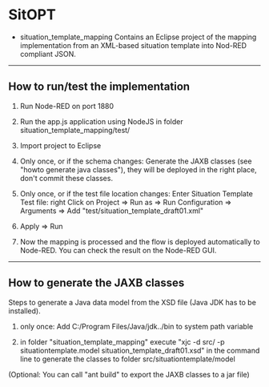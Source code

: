 SitOPT
======

- situation_template_mapping
	Contains an Eclipse project of the mapping implementation from an XML-based situation template into Nod-RED compliant JSON.
	
----------------------------------
How to run/test the implementation
----------------------------------

1) Run Node-RED on port 1880

2) Run the app.js application using NodeJS in folder situation_template_mapping/test/

3) Import project to Eclipse

4) Only once, or if the schema changes: Generate the JAXB classes (see "howto generate java classes"), they will be deployed in the right place, don't commit these classes.

5) Only once, or if the test file location changes: Enter Situation Template Test file: right Click on Project => Run as => Run Configuration => Arguments => Add "test/situation_template_draft01.xml" 

6) Apply => Run

7) Now the mapping is processed and the flow is deployed automatically to Node-RED. You can check the result on the Node-RED GUI.

--------------------------------
How to generate the JAXB classes
--------------------------------

Steps to generate a Java data model from the XSD file (Java JDK has to be installed).

1) only once: Add C:/Program Files/Java/jdk../bin to system path variable

2) in folder "situation_template_mapping" execute "xjc -d src/ -p situationtemplate.model situation_template_draft01.xsd" in the command line to generate the classes to folder src/situationtemplate/model

(Optional: You can call "ant build" to export the JAXB classes to a jar file)
